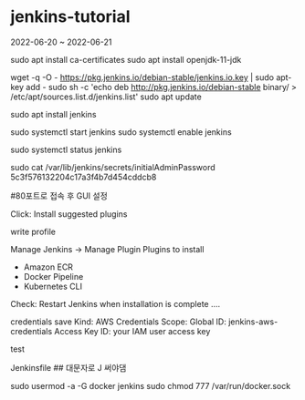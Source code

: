 # jenkins-tutorial
2022-06-20 ~ 2022-06-21

sudo apt install ca-certificates
sudo apt install openjdk-11-jdk

wget -q -O - https://pkg.jenkins.io/debian-stable/jenkins.io.key | sudo apt-key add -
sudo sh -c 'echo deb http://pkg.jenkins.io/debian-stable binary/ > /etc/apt/sources.list.d/jenkins.list'
sudo apt update

sudo apt install jenkins

sudo systemctl start jenkins
sudo systemctl enable jenkins

sudo systemctl status jenkins

sudo cat /var/lib/jenkins/secrets/initialAdminPassword
5c3f576132204c17a3f4b7d454cddcb8

#80포트로 접속 후 GUI 설정

Click: Install suggested plugins

write profile

Manage Jenkins -> Manage Plugin
Plugins to install
 - Amazon ECR
 - Docker Pipeline
 - Kubernetes CLI

Check: Restart Jenkins when installation is complete ....

credentials save
Kind: AWS Credentials 
Scope: Global
ID: jenkins-aws-credentials
Access Key ID: your IAM user access key

test

Jenkinsfile ## 대문자로 J 써야댐

sudo usermod -a -G docker jenkins
sudo chmod 777 /var/run/docker.sock


